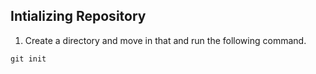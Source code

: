 ## Intializing Repository
1. Create a directory and move in that and run the following command.
``` shell
git init
```
